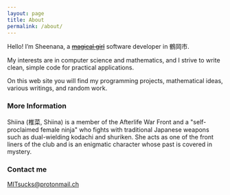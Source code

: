 ```yaml
---
layout: page
title: About
permalink: /about/
---
```


<p>Hello! I’m Sheenana, a <a href="https://www.google.com/search?tbm=isch&amp;q=mahou+shoujo" title="Google image search: mahou shoujo" style="color:inherit"><del style="text-decoration:line-through">magical girl</del></a> software developer in 鶴岡市.</p>
		<p>My interests are in computer science and mathematics, and I strive to write clean, simple code for practical applications.</p>
		<p>On this web site you will find my programming projects, mathematical ideas, various writings, and random work.</p>
		

### More Information

Shiina (椎菜, Shiina) is a member of the Afterlife War Front and a "self-proclaimed female ninja" who fights with traditional Japanese weapons such as dual-wielding kodachi and shuriken. She acts as one of the front liners of the club and is an enigmatic character whose past is covered in mystery.

### Contact me

[MITsucks@protonmail.ch](mailto:MITsucks@protonmail.ch)
